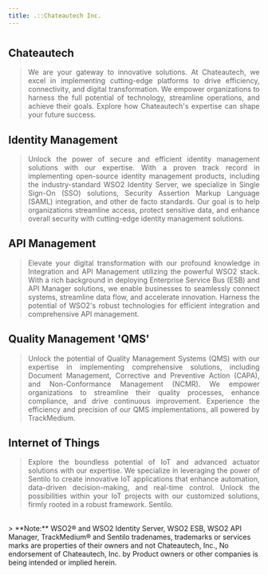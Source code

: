 ```yaml
---
title: .::Chateautech Inc.
---
```

#

## Chateautech
<blockquote style="text-align: justify;">
We are your gateway to innovative solutions. At Chateautech, we excel in implementing cutting-edge platforms to drive efficiency, connectivity, and digital transformation. We empower organizations to harness the full potential of technology, streamline operations, and achieve their goals. Explore how Chateautech's expertise can shape your future success.
</blockquote>

## Identity Management 
<blockquote style="text-align: justify;">
Unlock the power of secure and efficient identity management solutions with our expertise. With a proven track record in implementing open-source identity management products, including the industry-standard WSO2 Identity Server, we specialize in Single Sign-On (SSO) solutions, Security Assertion Markup Language (SAML) integration, and other de facto standards. Our goal is to help organizations streamline access, protect sensitive data, and enhance overall security with cutting-edge identity management solutions.
</blockquote>

## API Management
<blockquote style="text-align: justify;">
Elevate your digital transformation with our profound knowledge in Integration and API Management utilizing the powerful WSO2 stack. With a rich background in deploying Enterprise Service Bus (ESB) and API Manager solutions, we enable businesses to seamlessly connect systems, streamline data flow, and accelerate innovation. Harness the potential of WSO2's robust technologies for efficient integration and comprehensive API management.
</blockquote>

## Quality Management 'QMS'
<blockquote style="text-align: justify;">
Unlock the potential of Quality Management Systems (QMS) with our expertise in implementing comprehensive solutions, including Document Management, Corrective and Preventive Action (CAPA), and Non-Conformance Management (NCMR). We empower organizations to streamline their quality processes, enhance compliance, and drive continuous improvement. Experience the efficiency and precision of our QMS implementations, all powered by TrackMedium.
</blockquote>


## Internet of Things
<blockquote style="text-align: justify;">
Explore the boundless potential of IoT and advanced actuator solutions with our expertise. We specialize in leveraging the power of Sentilo to create innovative IoT applications that enhance automation, data-driven decision-making, and real-time control. Unlock the possibilities within your IoT projects with our customized solutions, firmly rooted in a robust framework. Sentilo.
</blockquote>
<br/>
> **Note:** WSO2® and WSO2 Identity Server, WSO2 ESB, WSO2 API Manager, TrackMedium® and Sentilo tradenames, trademarks or services marks are properties of their owners and not Chateautech, Inc., No endorsement of Chateautech, Inc. by Product owners or other companies is being intended or implied herein.
